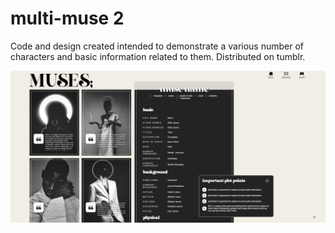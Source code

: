 # multi-muse 2

Code and design created intended to demonstrate a various number of characters and basic information related to them. Distributed on tumblr.

![](./assets/multi.gif)